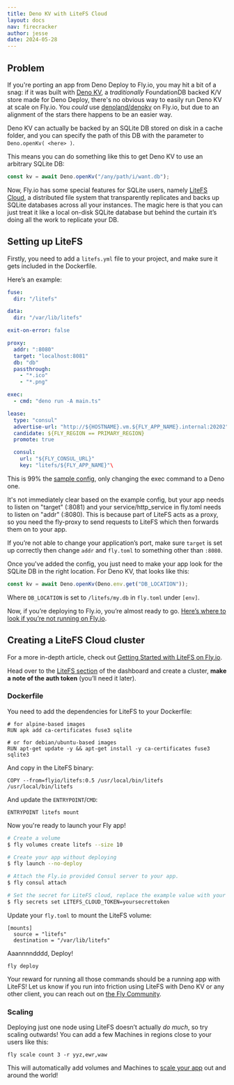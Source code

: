 ```yaml
---
title: Deno KV with LiteFS Cloud
layout: docs
nav: firecracker
author: jesse
date: 2024-05-28
---
```


## Problem

If you're porting an app from Deno Deploy to Fly.io, you may hit a bit of a snag: if it was built with [Deno KV](https://deno.com/blog/kv), a _traditionally_ FoundationDB backed K/V store made for Deno Deploy, there's no obvious way to easily run Deno KV at scale on Fly.io. You _could_ use [denoland/denokv](https://github.com/denoland/denokv) on Fly.io, but due to an alignment of the stars there happens to be an easier way.

Deno KV can actually be backed by an SQLite DB stored on disk in a cache folder, and you can specify the path of this DB with the parameter to `Deno.openKv( <here> )`.

This means you can do something like this to get Deno KV to use an arbitrary SQLite DB:

```typescript
const kv = await Deno.openKv("/any/path/i/want.db");
```

Now, Fly.io has some special features for SQLite users, namely [LiteFS Cloud](https://fly.io/docs/litefs/speedrun), a distributed file system that transparently replicates and backs up SQLite databases across all your instances. The magic here is that you can just treat it like a local on-disk SQLite database but behind the curtain it’s doing all the work to replicate your DB.

## Setting up LiteFS

Firstly, you need to add a `litefs.yml` file to your project, and make sure it gets included in the Dockerfile.

Here’s an example:

```yml
fuse:
  dir: "/litefs"

data:
  dir: "/var/lib/litefs"

exit-on-error: false

proxy:
  addr: ":8080"
  target: "localhost:8081"
  db: "db"
  passthrough:
    - "*.ico"
    - "*.png"

exec:
  - cmd: "deno run -A main.ts"

lease:
  type: "consul"
  advertise-url: "http://${HOSTNAME}.vm.${FLY_APP_NAME}.internal:20202"
  candidate: ${FLY_REGION == PRIMARY_REGION}
  promote: true

  consul:
    url: "${FLY_CONSUL_URL}"
    key: "litefs/${FLY_APP_NAME}"\
```

This is 99% the [sample config](https://github.com/superfly/litefs-example/blob/main/fly-io-config/etc/litefs.yml), only changing the exec command to a Deno one.

<div class="important icon">
It's not immediately clear based on the example config, but your app needs to listen on "target" (:8081) and your service/http_service in fly.toml needs to listen on "addr" (:8080). This is because part of LiteFS acts as a proxy, so you need the fly-proxy to send requests to LiteFS which then forwards them on to your app.

If you’re not able to change your application’s port, make sure `target` is set up correctly then change `addr` and `fly.toml` to something other than `:8080`.

</div>

Once you've added the config, you just need to make your app look for the SQLite DB in the right location. For Deno KV, that looks like this:

```typescript
const kv = await Deno.openKv(Deno.env.get("DB_LOCATION"));
```

Where `DB_LOCATION` is set to `/litefs/my.db` in `fly.toml` under `[env]`.

Now, if you’re deploying to Fly.io, you’re almost ready to go. [Here’s where to look if you’re not running on Fly.io](https://fly.io/docs/litefs/getting-started-docker/).

## Creating a LiteFS Cloud cluster

For a more in-depth article, check out [Getting Started with LiteFS on Fly.io](https://fly.io/docs/litefs/getting-started-fly/).

Head over to the [LiteFS section](https://fly.io/dashboard/personal/litefs) of the dashboard and create a cluster, **make a note of the auth token** (you’ll need it later).

### Dockerfile

You need to add the dependencies for LiteFS to your Dockerfile:

```docker
# for alpine-based images
RUN apk add ca-certificates fuse3 sqlite

# or for debian/ubuntu-based images
RUN apt-get update -y && apt-get install -y ca-certificates fuse3 sqlite3
```

And copy in the LiteFS binary:

```docker
COPY --from=flyio/litefs:0.5 /usr/local/bin/litefs /usr/local/bin/litefs
```

And update the `ENTRYPOINT`/`CMD`:

```docker
ENTRYPOINT litefs mount
```

Now you're ready to launch your Fly app!

```bash
# Create a volume
$ fly volumes create litefs --size 10

# Create your app without deploying
$ fly launch --no-deploy

# Attach the Fly.io provided Consul server to your app.
$ fly consul attach

# Set the secret for LiteFS cloud, replace the example value with your token from earlier
$ fly secrets set LITEFS_CLOUD_TOKEN=yoursecrettoken
```

Update your `fly.toml` to mount the LiteFS volume:

```
[mounts]
  source = "litefs"
  destination = "/var/lib/litefs"
```

Aaannnndddd, Deploy!

```
fly deploy
```

Your reward for running all those commands should be a running app with LiteFS! Let us know if you run into friction using LiteFS with Deno KV or any other client, you can reach out on [the Fly Community](https://community.fly.io/).

### Scaling

Deploying just one node using LiteFS doesn’t actually _do much_, so try scaling outwards! You can add a few Machines in regions close to your users like this:

```
fly scale count 3 -r yyz,ewr,waw
```

This will automatically add volumes and Machines to [scale your app](/docs/apps/scale-count/#scale-an-apps-regions) out and around the world!
